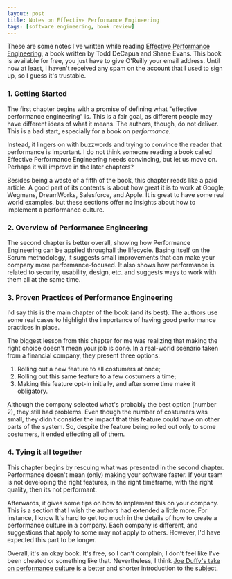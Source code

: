 ```yaml
---
layout: post
title: Notes on Effective Performance Engineering
tags: [software engineering, book review]
---
```


These are some notes I've written while reading [Effective Performance Engineering][EPE], a book written by Todd DeCapua and Shane Evans.
This book is available for free, you just have to give O'Reilly your email address.
Until now at least, I haven't received any spam on the account that I used to sign up, so I guess it's trustable.

[EPE]: http://www.oreilly.com/webops-perf/free/effective-performance-engineering.csp

### 1. Getting Started

The first chapter begins with a promise of defining what "effective performance engineering" is.
This is a fair goal, as different people may have different ideas of what it means.
The authors, though, do not deliver.
This is a bad start, especially for a book on *performance.*

Instead, it lingers on with buzzwords and trying to convince the reader that performance is important.
I do not think someone reading a book called Effective Performance Engineering needs convincing, but let us move on.
Perhaps it will improve in the later chapters?

Besides being a waste of a fifth of the book, this chapter reads like a paid article.
A good part of its contents is about how great it is to work at Google, Wegmans, DreamWorks, Salesforce, and Apple.
It is great to have some real world examples, but these sections offer no insights about how to implement a performance culture.

### 2. Overview of Performance Engineering

The second chapter is better overall, showing how Performance Engineering can be applied throughall the lifecycle.
Basing itself on the Scrum methodology, it suggests small improvements that can make your company more performance-focused.
It also shows how performance is related to security, usability, design, etc. and suggests ways to work with them all at the same time.

### 3. Proven Practices of Performance Engineering

I'd say this is the main chapter of the book (and its best).
The authors use some real cases to highlight the importance of having good performance practices in place.

The biggest lesson from this chapter for me was realizing that making the right choice doesn't mean your job is done.
In a real-world scenario taken from a financial company, they present three options:

1. Rolling out a new feature to all costumers at once;
2. Rolling out this same feature to a few costumers a time;
3. Making this feature opt-in initially, and after some time make it obligatory.

Although the company selected what's probably the best option (number 2), they still had problems.
Even though the number of costumers was small, they didn't consider the impact that this feature could have on other parts of the system.
So, despite the feature being rolled out only to some costumers, it ended effecting all of them.

### 4. Tying it all together

This chapter begins by rescuing what was presented in the second chapter.
Performance doesn't mean (only) making your software faster.
If your team is not developing the right features, in the right timeframe, with the right quality, then its not performant.

Afterwards, it gives some tips on how to implement this on your company.
This is a section that I wish the authors had extended a little more.
For instance, I know It's hard to get too much in the details of how to create a performance culture in a company.
Each company is different, and suggestions that apply to some may not apply to others.
However, I'd have expected this part to be longer.

Overall, it's an okay book.
It's free, so I can't complain; I don't feel like I've been cheated or something like that.
Nevertheless, I think [Joe Duffy's take on performance culture][JD] is a better and shorter introduction to the subject.

[JD]: http://joeduffyblog.com/2016/04/10/performance-culture/
